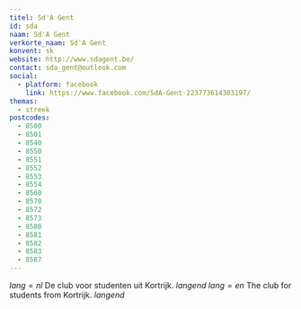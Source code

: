 ```yaml
---
titel: Sd'A Gent
id: sda
naam: Sd'A Gent
verkorte_naam: Sd'A Gent
konvent: sk
website: http://www.sdagent.be/
contact: sda_gent@outlook.com
social:
  - platform: facebook
    link: https://www.facebook.com/SdA-Gent-223773614303197/
themas:
  - streek
postcodes:
  - 8500
  - 8501
  - 8540
  - 8550
  - 8551
  - 8552
  - 8553
  - 8554
  - 8560
  - 8570
  - 8572
  - 8573
  - 8580
  - 8581
  - 8582
  - 8583
  - 8587
---
```


$lang=nl$ 
De club voor studenten uit Kortrijk. 
$langend$ 
$lang=en$ 
The club for students from Kortrijk. 
$langend$
